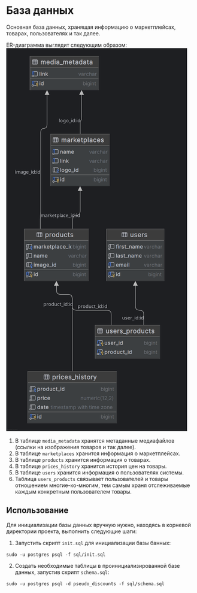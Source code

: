 # База данных

Основная база данных, хранящая информацию о маркетплейсах, товарах, пользователях и так далее.

ER-диаграмма выглядит следующим образом:
![ER-диаграмма](docs/ER.png)

1. В таблице `media_metadata` хранятся метаданные медиафайлов (ссылки на изображения товаров и так далее).
2. В таблице `marketplaces` хранится информация о маркетплейсах.
3. В таблице `products` хранится информация о товарах.
4. В таблице `prices_history` хранится история цен на товары.
5. В таблице `users` хранится информация о пользователях системы.
6. Таблица `users_products` связывает пользователей и товары отношением многие-ко-многим, тем самым храня отслеживаемые
   каждым конкретным пользователем товары.

## Использование

Для инициализации базы данных вручную нужно, находясь в корневой директории проекта, выполнить следующие шаги:

1. Запустить скрипт `init.sql` для инициализации базы банных:

```shell
sudo -u postgres psql -f sql/init.sql
```

2. Создать необходимые таблицы в проинициализированной базе данных, запустив скрипт `schema.sql`:

```shell
sudo -u postgres psql -d pseudo_discounts -f sql/schema.sql
```
